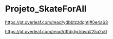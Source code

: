 # Projeto_SkateForAll
https://pt.overleaf.com/read/ydbbtzzdqntj#0e4a63

https://pt.overleaf.com/read/dffdjdydrbvq#25a2c0
